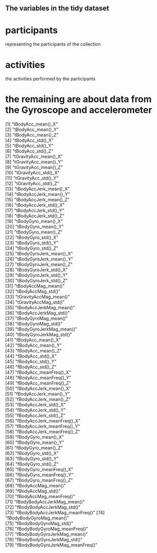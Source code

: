 ## The variables in the tidy dataset
# participants
  representing the participants of the collection
# activities
  the activities performed by the participants
# the remaining are about data from the Gyroscope and accelerometer
 [1] "tBodyAcc_mean()_X"              
 [2] "tBodyAcc_mean()_Y"              
 [3] "tBodyAcc_mean()_Z"              
 [4] "tBodyAcc_std()_X"               
 [5] "tBodyAcc_std()_Y"               
 [6] "tBodyAcc_std()_Z"               
 [7] "tGravityAcc_mean()_X"           
 [8] "tGravityAcc_mean()_Y"           
 [9] "tGravityAcc_mean()_Z"           
[10] "tGravityAcc_std()_X"            
[11] "tGravityAcc_std()_Y"            
[12] "tGravityAcc_std()_Z"            
[13] "tBodyAccJerk_mean()_X"          
[14] "tBodyAccJerk_mean()_Y"          
[15] "tBodyAccJerk_mean()_Z"          
[16] "tBodyAccJerk_std()_X"           
[17] "tBodyAccJerk_std()_Y"           
[18] "tBodyAccJerk_std()_Z"           
[19] "tBodyGyro_mean()_X"             
[20] "tBodyGyro_mean()_Y"             
[21] "tBodyGyro_mean()_Z"             
[22] "tBodyGyro_std()_X"              
[23] "tBodyGyro_std()_Y"              
[24] "tBodyGyro_std()_Z"              
[25] "tBodyGyroJerk_mean()_X"         
[26] "tBodyGyroJerk_mean()_Y"         
[27] "tBodyGyroJerk_mean()_Z"         
[28] "tBodyGyroJerk_std()_X"          
[29] "tBodyGyroJerk_std()_Y"          
[30] "tBodyGyroJerk_std()_Z"          
[31] "tBodyAccMag_mean()"             
[32] "tBodyAccMag_std()"              
[33] "tGravityAccMag_mean()"          
[34] "tGravityAccMag_std()"           
[35] "tBodyAccJerkMag_mean()"         
[36] "tBodyAccJerkMag_std()"          
[37] "tBodyGyroMag_mean()"            
[38] "tBodyGyroMag_std()"             
[39] "tBodyGyroJerkMag_mean()"        
[40] "tBodyGyroJerkMag_std()"         
[41] "fBodyAcc_mean()_X"              
[42] "fBodyAcc_mean()_Y"              
[43] "fBodyAcc_mean()_Z"              
[44] "fBodyAcc_std()_X"               
[45] "fBodyAcc_std()_Y"               
[46] "fBodyAcc_std()_Z"               
[47] "fBodyAcc_meanFreq()_X"          
[48] "fBodyAcc_meanFreq()_Y"          
[49] "fBodyAcc_meanFreq()_Z"          
[50] "fBodyAccJerk_mean()_X"          
[51] "fBodyAccJerk_mean()_Y"          
[52] "fBodyAccJerk_mean()_Z"          
[53] "fBodyAccJerk_std()_X"           
[54] "fBodyAccJerk_std()_Y"           
[55] "fBodyAccJerk_std()_Z"           
[56] "fBodyAccJerk_meanFreq()_X"      
[57] "fBodyAccJerk_meanFreq()_Y"      
[58] "fBodyAccJerk_meanFreq()_Z"      
[59] "fBodyGyro_mean()_X"             
[60] "fBodyGyro_mean()_Y"             
[61] "fBodyGyro_mean()_Z"             
[62] "fBodyGyro_std()_X"              
[63] "fBodyGyro_std()_Y"              
[64] "fBodyGyro_std()_Z"              
[65] "fBodyGyro_meanFreq()_X"         
[66] "fBodyGyro_meanFreq()_Y"         
[67] "fBodyGyro_meanFreq()_Z"         
[68] "fBodyAccMag_mean()"             
[69] "fBodyAccMag_std()"              
[70] "fBodyAccMag_meanFreq()"         
[71] "fBodyBodyAccJerkMag_mean()"     
[72] "fBodyBodyAccJerkMag_std()"      
[73] "fBodyBodyAccJerkMag_meanFreq()" 
[74] "fBodyBodyGyroMag_mean()"        
[75] "fBodyBodyGyroMag_std()"         
[76] "fBodyBodyGyroMag_meanFreq()"    
[77] "fBodyBodyGyroJerkMag_mean()"    
[78] "fBodyBodyGyroJerkMag_std()"     
[79] "fBodyBodyGyroJerkMag_meanFreq()"